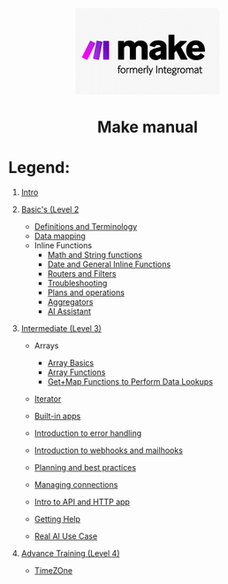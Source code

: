 <div align="center">

![Make](pic/make_logo.gif)

# Make manual
</div>


# Legend:


   1. [Intro](basic.md)
   2. [Basic's (Level 2](basics.md)
      * [Definitions and Terminology](definitions_and_terminology.md)
      * [Data mapping](data_mapping.md)
      * Inline Functions
         * [Math and String functions](math_and_string_functions.md)
         * [Date and General Inline Functions](date_and_general_inline_functions.md)
         * [Routers and Filters](routers_and_filters.md)
         * [Troubleshooting](troubleshooting.md)
         * [Plans and operations](plans_and_operations.md)
         * [Aggregators](aggregators.md)
         * [AI Assistant](aiassistant.md)
           
   3. [Intermediate (Level 3)](l3intermediate.md)
      * Arrays
        * [Array Basics](l3arraybasics.md)
        * [Array Functions](l3arrayfunctions.md)
        * [Get+Map Functions to Perform Data Lookups](l3arraygetmap.md)

      * [Iterator](l3iterator.md)
      * [Built-in apps](l3built-inapps.md)
      * [Introduction to error handling](l3introductiontoerrorhandeling.md)
      * [Introduction to webhooks and mailhooks](l3introductiontowebhooks.md)
      * [Planning and best practices](l3planningandbestpractices.md)
      * [Managing connections](l3managingconnections.md)
      * [Intro to API and HTTP app](l3intotoapiandhttp.md)
      * [Getting Help](l3gettinghelp.md)
      * [Real AI Use Case](l3realaiusecase.md)
        
   4. [Advance Training (Level 4)](l4legent.md)
      * [TimeZOne](l4understandingtime.md)

